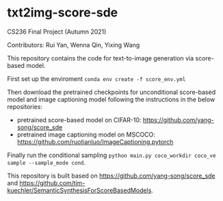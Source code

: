 # txt2img-score-sde

CS236 Final Project (Autumn 2021)

Contributors: Rui Yan, Wenna Qin, Yixing Wang

This repository contains the code for text-to-image generation via score-based model.

First set up the enviroment ```conda env create -f score_env.yml```

Then download the pretrained checkpoints for unconditional score-based model and image captioning model following the instructions in the below repositories:
- pretrained score-based model on CIFAR-10: https://github.com/yang-song/score_sde
- pretrained image captioning model on MSCOCO: https://github.com/ruotianluo/ImageCaptioning.pytorch

Finally run the conditional sampling ```python main.py coco_workdir coco_ve sample --sample_mode cond```.

This repository is built based on https://github.com/yang-song/score_sde and https://github.com/tim-kuechler/SemanticSynthesisForScoreBasedModels.
